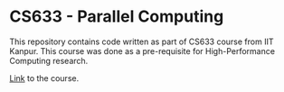 # CS633 - Parallel Computing
This repository contains code written as part of CS633 course from IIT Kanpur.
This course was done as a pre-requisite for High-Performance Computing research.

[Link](https://www.cse.iitk.ac.in/users/pmalakar/2019/) to the course.
